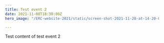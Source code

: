 ```yaml
---
title: Test event 2
date: 2021-11-08T18:30:00Z
hero_image: "/ERC-website-2021/static/screen-shot-2021-11-28-at-14-20-01.png"

---
```

Test content of test event 2